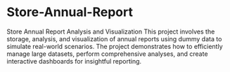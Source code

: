 # Store-Annual-Report
Store Annual Report Analysis and Visualization
This project involves the storage, analysis, and visualization of annual reports using dummy data to simulate real-world scenarios. The project demonstrates how to efficiently manage large datasets, perform comprehensive analyses, and create interactive dashboards for insightful reporting.
